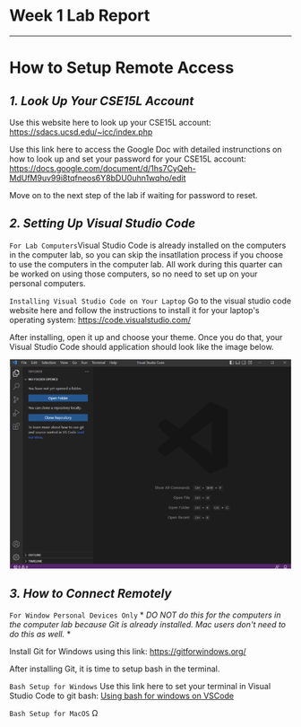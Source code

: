 # Week 1 Lab Report
---
# How to Setup Remote Access
## *1. Look Up Your CSE15L Account*
Use this website here to look up your CSE15L account: https://sdacs.ucsd.edu/~icc/index.php

Use this link here to access the Google Doc with detailed instrunctions on how to look up and set your password for your CSE15L account: https://docs.google.com/document/d/1hs7CyQeh-MdUfM9uv99i8tqfneos6Y8bDU0uhn1wqho/edit

Move on to the next step of the lab if waiting for password to reset.

## *2. Setting Up Visual Studio Code*
`For Lab Computers`Visual Studio Code is already installed on the computers in the computer lab, so you can skip the insatllation process if you choose to use the computers in the computer lab. All work during this quarter can be worked on using those computers, so no need to set up on your personal computers. 

`Installing Visual Studio Code on Your Laptop` Go to the visual studio code website here and follow the instructions to install it for your laptop's operating system:  https://code.visualstudio.com/

After installing, open it up and choose your theme. Once you do that, your Visual Studio Code should application should look like the image below.

![Image](vs-code-setup-pic.png)

## *3. How to Connect Remotely*
`For Window Personal Devices Only` * *DO NOT do this for the computers in the computer lab because Git is already installed. Mac users don't need to do this as well.* *

Install Git for Windows using this link: https://gitforwindows.org/  

After installing Git, it is time to setup bash in the terminal.

`Bash Setup for Windows` Use this link here to set your terminal in Visual Studio Code to git bash: [Using bash for windows on VSCode](https://stackoverflow.com/questions/42606837/how-do-i-use-bash-on-windows-from-the-visual-studio-code-integrated-terminal/50527994#50527994)

`Bash Setup for MacOS`
Ω
